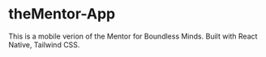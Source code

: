 # theMentor-App

This is a mobile verion of the Mentor for Boundless Minds. Built with React Native, Tailwind CSS.
